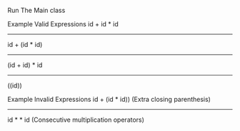 Run The Main class 

Example Valid Expressions
id + id * id
_______________
id + (id * id)
_______________
(id + id) * id
_______________
((id))


Example Invalid Expressions
id + (id * id)) (Extra closing parenthesis)
_______________
id * * id (Consecutive multiplication operators)

